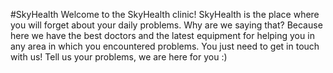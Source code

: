 #SkyHealth
Welcome to the SkyHealth clinic! 
SkyHealth is the place where you will forget about your daily problems. 
Why are we saying that? Because here we have the best doctors and the latest equipment for helping you in any area in which you encountered problems. 
You just need to get in touch with us!
Tell us your problems, we are here for you :)
